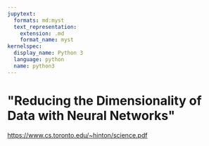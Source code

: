 ```yaml
---
jupytext:
  formats: md:myst
  text_representation:
    extension: .md
    format_name: myst
kernelspec:
  display_name: Python 3
  language: python
  name: python3
---
```


# "Reducing the Dimensionality of Data with Neural Networks"

https://www.cs.toronto.edu/~hinton/science.pdf
